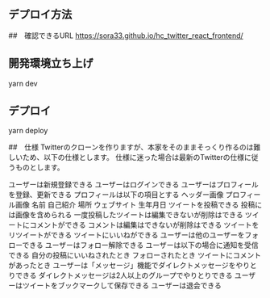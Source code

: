 ## デプロイ方法
##　確認できるURL
https://sora33.github.io/hc_twitter_react_frontend/


## 開発環境立ち上げ
yarn dev

## デプロイ
yarn deploy

##　仕様
Twitterのクローンを作りますが、本家をそのままそっくり作るのは難しいため、以下の仕様とします。 仕様に迷った場合は最新のTwitterの仕様に従うものとします。

ユーザーは新規登録できる
ユーザーはログインできる
ユーザーはプロフィールを登録、更新できる
プロフィールは以下の項目とする
ヘッダー画像
プロフィール画像
名前
自己紹介
場所
ウェブサイト
生年月日
ツイートを投稿できる
投稿には画像を含められる
一度投稿したツイートは編集できないが削除はできる
ツイートにコメントができる
コメントは編集はできないが削除はできる
ツイートをリツイートができる
ツイートにいいねができる
ユーザーは他のユーザーをフォローできる
ユーザーはフォロー解除できる
ユーザーは以下の場合に通知を受信できる
自分の投稿にいいねされたとき
フォローされたとき
ツイートにコメントがあったとき
ユーザーは「メッセージ」機能でダイレクトメッセージをやりとりできる
ダイレクトメッセージは2人以上のグループでやりとりできる
ユーザーはツイートをブックマークして保存できる
ユーザーは退会できる
